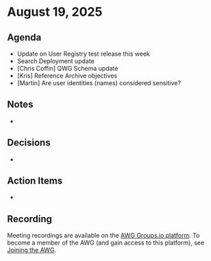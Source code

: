 # August 19, 2025

## Agenda

* Update on User Registry test release this week
* Search Deployment update
* [Chris Coffin] QWG Schema update
* [Kris] Reference Archive objectives
* [Martin] Are user identities (names) considered sensitive?

## Notes

*

## Decisions

*

## Action Items

*

## Recording

Meeting recordings are available on the [AWG Groups.io platform](https://cve-cwe-programs.groups.io/g/AWG/files/MeetingRecordings).
To become a member of the AWG (and gain access to this platform), see [Joining the AWG](https://github.com/CVEProject/automation-working-group?tab=readme-ov-file#joining-the-awg).
